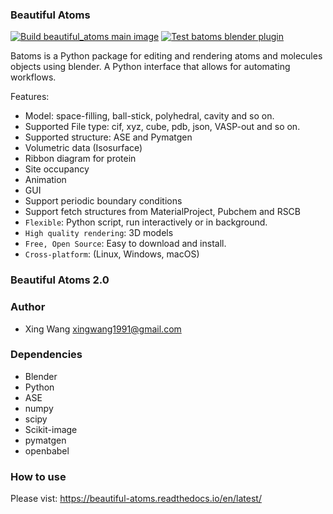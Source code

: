 ### Beautiful Atoms
[![Build beautiful_atoms main image](https://github.com/beautiful-atoms/beautiful-atoms/actions/workflows/build_main_image.yml/badge.svg)](https://github.com/beautiful-atoms/beautiful-atoms/actions/workflows/build_main_image.yml)
[![Test batoms blender plugin](https://github.com/beautiful-atoms/beautiful-atoms/actions/workflows/batoms_plugin_test.yaml/badge.svg)](https://github.com/beautiful-atoms/beautiful-atoms/actions/workflows/batoms_plugin_test.yaml)

Batoms is a Python package for editing and rendering atoms and molecules objects using blender. A Python interface that allows for automating workflows.

Features:

* Model: space-filling, ball-stick, polyhedral, cavity and so on.
* Supported File type: cif, xyz, cube, pdb, json, VASP-out and so on.
* Supported structure: ASE and Pymatgen
* Volumetric data (Isosurface)
* Ribbon diagram for protein
* Site occupancy
* Animation
* GUI
* Support periodic boundary conditions
* Support fetch structures from MaterialProject, Pubchem and RSCB
* ``Flexible``: Python script, run interactively or in background.
* ``High quality rendering``:  3D models
* ``Free, Open Source``: Easy to download and install.
* ``Cross-platform``: (Linux, Windows, macOS)


### Beautiful Atoms 2.0



### Author
* Xing Wang  <xingwang1991@gmail.com>

### Dependencies

* Blender
* Python
* ASE
* numpy
* scipy
* Scikit-image
* pymatgen
* openbabel

### How to use

Please vist: https://beautiful-atoms.readthedocs.io/en/latest/
